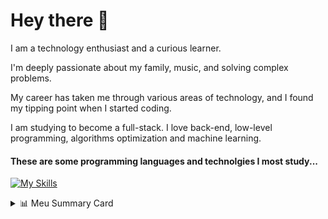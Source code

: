 # Hey there 🤚

I am a technology enthusiast and a curious learner.

I'm deeply passionate about my family, music, and solving complex problems.

My career has taken me through various areas of technology, and I found my tipping point when I started coding.

I am studying to become a full-stack. I love back-end, low-level programming, algorithms optimization and machine learning.

#### These are some programming languages and technolgies I most study...

[![My Skills](https://skillicons.dev/icons?i=c,cpp,rust,clojure,py,js,react,nodejs,nextjs,vite,vercel)](https://skillicons.dev)

<details>
  <summary>📊 Meu Summary Card</summary>

  ![](http://github-profile-summary-cards.vercel.app/api/cards/profile-details?username=ivan-maze&theme=vision_friendly_dark)
  ![](http://github-profile-summary-cards.vercel.app/api/cards/repos-per-language?username=ivan-maze&theme=vision_friendly_dark)
  ![](http://github-profile-summary-cards.vercel.app/api/cards/most-commit-language?username=ivan-maze&theme=vision_friendly_dark)
  ![](http://github-profile-summary-cards.vercel.app/api/cards/stats?username=ivan-maze&theme=vision_friendly_dark)
  ![](http://github-profile-summary-cards.vercel.app/api/cards/productive-time?username=ivan-maze&theme=vision_friendly_dark&utcOffset=8)
  
  [![](https://raw.githubusercontent.com/ivan-maze/ivan-maze/master/profile-summary-card-output/transparent/0-profile-details.svg)](https://github.com/vn7n24fzkq/github-profile-summary-cards)
  [![](https://raw.githubusercontent.com/ivan-maze/ivan-maze/master/profile-summary-card-output/transparent/1-repos-per-language.svg)](https://github.com/vn7n24fzkq/github-profile-summary-cards)
  [![](https://raw.githubusercontent.com/ivan-maze/ivan-maze/master/profile-summary-card-output/transparent/3-stats.svg)](https://github.com/vn7n24fzkq/github-profile-summary-cards)

</details>



